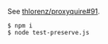 See [thlorenz/proxyquire#91](https://github.com/thlorenz/proxyquire/issues/91).

```
$ npm i
$ node test-preserve.js
```
